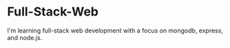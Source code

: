 # Full-Stack-Web
I'm learning full-stack web development with a focus on mongodb, express, and node.js. 
